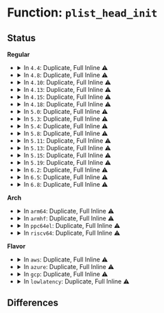 # Function: <code>plist_head_init</code>

## Status
<b>Regular</b>
<ul>
<li>
<details>
<summary>In <code>4.4</code>: Duplicate, Full Inline ⚠️</summary>

**Collision:** Static Duplication

**Inline:** Full

**Transformation:** False

**Instances:**

```
In kernel/sched/rt.c (ffffffff810c108c)
Location: include/linux/plist.h:124
Inline: True
Inline callers:
  - kernel/sched/rt.c:init_rt_rq
```
```
In kernel/futex.c (ffffffff81f80bfe)
Location: include/linux/plist.h:124
Inline: True
Inline callers:
  - kernel/futex.c:futex_init
```
```
In drivers/base/power/qos.c (ffffffff815551db)
Location: include/linux/plist.h:124
Inline: True
Inline callers:
  - drivers/base/power/qos.c:dev_pm_qos_constraints_allocate
  - drivers/base/power/qos.c:dev_pm_qos_constraints_allocate
```
</details>
</li>
<li>
<details>
<summary>In <code>4.8</code>: Duplicate, Full Inline ⚠️</summary>

**Collision:** Static Duplication

**Inline:** Full

**Transformation:** False

**Instances:**

```
In kernel/sched/rt.c (ffffffff810c4b1c)
Location: include/linux/plist.h:124
Inline: True
Inline callers:
  - kernel/sched/rt.c:init_rt_rq
```
```
In kernel/futex.c (ffffffff81fa9c33)
Location: include/linux/plist.h:124
Inline: True
Inline callers:
  - kernel/futex.c:futex_init
```
```
In drivers/base/power/qos.c (ffffffff815a723b)
Location: include/linux/plist.h:124
Inline: True
Inline callers:
  - drivers/base/power/qos.c:dev_pm_qos_constraints_allocate
  - drivers/base/power/qos.c:dev_pm_qos_constraints_allocate
```
</details>
</li>
<li>
<details>
<summary>In <code>4.10</code>: Duplicate, Full Inline ⚠️</summary>

**Collision:** Static Duplication

**Inline:** Full

**Transformation:** False

**Instances:**

```
In kernel/sched/rt.c (ffffffff810cab6c)
Location: include/linux/plist.h:124
Inline: True
Inline callers:
  - kernel/sched/rt.c:init_rt_rq
```
```
In kernel/futex.c (ffffffff81fe5beb)
Location: include/linux/plist.h:124
Inline: True
Inline callers:
  - kernel/futex.c:futex_init
```
```
In drivers/base/power/qos.c (ffffffff815d59fb)
Location: include/linux/plist.h:124
Inline: True
Inline callers:
  - drivers/base/power/qos.c:dev_pm_qos_constraints_allocate
  - drivers/base/power/qos.c:dev_pm_qos_constraints_allocate
```
</details>
</li>
<li>
<details>
<summary>In <code>4.13</code>: Duplicate, Full Inline ⚠️</summary>

**Collision:** Static Duplication

**Inline:** Full

**Transformation:** False

**Instances:**

```
In kernel/sched/rt.c (ffffffff810c4ec2)
Location: include/linux/plist.h:124
Inline: True
Inline callers:
  - kernel/sched/rt.c:init_rt_rq
```
```
In kernel/futex.c (ffffffff820c64f1)
Location: include/linux/plist.h:124
Inline: True
Inline callers:
  - kernel/futex.c:futex_init
```
```
In drivers/base/power/qos.c (ffffffff815ea44b)
Location: include/linux/plist.h:124
Inline: True
Inline callers:
  - drivers/base/power/qos.c:dev_pm_qos_constraints_allocate
  - drivers/base/power/qos.c:dev_pm_qos_constraints_allocate
```
</details>
</li>
<li>
<details>
<summary>In <code>4.15</code>: Duplicate, Full Inline ⚠️</summary>

**Collision:** Static Duplication

**Inline:** Full

**Transformation:** False

**Instances:**

```
In kernel/sched/rt.c (ffffffff810cc572)
Location: include/linux/plist.h:124
Inline: True
Inline callers:
  - kernel/sched/rt.c:init_rt_rq
```
```
In kernel/futex.c (ffffffff826ceb71)
Location: include/linux/plist.h:124
Inline: True
Inline callers:
  - kernel/futex.c:futex_init
```
```
In mm/swapfile.c (ffffffff826dcec4)
Location: include/linux/plist.h:124
Inline: True
Inline callers:
  - mm/swapfile.c:swapfile_init
```
```
In drivers/base/power/qos.c (ffffffff81651805)
Location: include/linux/plist.h:124
Inline: True
Inline callers:
  - drivers/base/power/qos.c:dev_pm_qos_constraints_allocate
  - drivers/base/power/qos.c:dev_pm_qos_constraints_allocate
```
</details>
</li>
<li>
<details>
<summary>In <code>4.18</code>: Duplicate, Full Inline ⚠️</summary>

**Collision:** Static Duplication

**Inline:** Full

**Transformation:** False

**Instances:**

```
In kernel/sched/rt.c (ffffffff810d44ba)
Location: include/linux/plist.h:124
Inline: True
Inline callers:
  - kernel/sched/rt.c:init_rt_rq
```
```
In kernel/futex.c (ffffffff826f9282)
Location: include/linux/plist.h:124
Inline: True
Inline callers:
  - kernel/futex.c:futex_init
```
```
In mm/swapfile.c (ffffffff827073f5)
Location: include/linux/plist.h:124
Inline: True
Inline callers:
  - mm/swapfile.c:swapfile_init
```
```
In drivers/base/power/qos.c (ffffffff8168d0f5)
Location: include/linux/plist.h:124
Inline: True
Inline callers:
  - drivers/base/power/qos.c:dev_pm_qos_constraints_allocate
  - drivers/base/power/qos.c:dev_pm_qos_constraints_allocate
```
</details>
</li>
<li>
<details>
<summary>In <code>5.0</code>: Duplicate, Full Inline ⚠️</summary>

**Collision:** Static Duplication

**Inline:** Full

**Transformation:** False

**Instances:**

```
In kernel/sched/rt.c (ffffffff810ddeea)
Location: include/linux/plist.h:124
Inline: True
Inline callers:
  - kernel/sched/rt.c:init_rt_rq
```
```
In kernel/futex.c (ffffffff828b015c)
Location: include/linux/plist.h:124
Inline: True
Inline callers:
  - kernel/futex.c:futex_init
```
```
In mm/swapfile.c (ffffffff828be7c7)
Location: include/linux/plist.h:124
Inline: True
Inline callers:
  - mm/swapfile.c:swapfile_init
```
```
In drivers/base/power/qos.c (ffffffff816ad345)
Location: include/linux/plist.h:124
Inline: True
Inline callers:
  - drivers/base/power/qos.c:dev_pm_qos_constraints_allocate
  - drivers/base/power/qos.c:dev_pm_qos_constraints_allocate
```
</details>
</li>
<li>
<details>
<summary>In <code>5.3</code>: Duplicate, Full Inline ⚠️</summary>

**Collision:** Static Duplication

**Inline:** Full

**Transformation:** False

**Instances:**

```
In kernel/sched/rt.c (ffffffff810e4efa)
Location: include/linux/plist.h:122
Inline: True
Inline callers:
  - kernel/sched/rt.c:init_rt_rq
```
```
In kernel/futex.c (ffffffff828c8cd4)
Location: include/linux/plist.h:122
Inline: True
Inline callers:
  - kernel/futex.c:futex_init
```
```
In mm/swapfile.c (ffffffff828d7984)
Location: include/linux/plist.h:122
Inline: True
Inline callers:
  - mm/swapfile.c:swapfile_init
```
```
In drivers/base/power/qos.c (ffffffff816e6f07)
Location: include/linux/plist.h:122
Inline: True
Inline callers:
  - drivers/base/power/qos.c:dev_pm_qos_constraints_allocate
  - drivers/base/power/qos.c:dev_pm_qos_constraints_allocate
  - drivers/base/power/qos.c:dev_pm_qos_constraints_allocate
  - drivers/base/power/qos.c:dev_pm_qos_constraints_allocate
```
</details>
</li>
<li>
<details>
<summary>In <code>5.4</code>: Duplicate, Full Inline ⚠️</summary>

**Collision:** Static Duplication

**Inline:** Full

**Transformation:** False

**Instances:**

```
In kernel/sched/rt.c (ffffffff810f01f9)
Location: include/linux/plist.h:122
Inline: True
Inline callers:
  - kernel/sched/rt.c:alloc_rt_sched_group
```
```
In kernel/power/qos.c (ffffffff81107215)
Location: include/linux/plist.h:122
Inline: True
Inline callers:
  - kernel/power/qos.c:freq_constraints_init
  - kernel/power/qos.c:freq_constraints_init
```
```
In kernel/futex.c (ffffffff828d1245)
Location: include/linux/plist.h:122
Inline: True
Inline callers:
  - kernel/futex.c:futex_init
```
```
In mm/swapfile.c (ffffffff828dfdf5)
Location: include/linux/plist.h:122
Inline: True
Inline callers:
  - mm/swapfile.c:swapfile_init
```
```
In drivers/base/power/qos.c (ffffffff8170b247)
Location: include/linux/plist.h:122
Inline: True
Inline callers:
  - drivers/base/power/qos.c:dev_pm_qos_constraints_allocate
  - drivers/base/power/qos.c:dev_pm_qos_constraints_allocate
```
</details>
</li>
<li>
<details>
<summary>In <code>5.8</code>: Duplicate, Full Inline ⚠️</summary>

**Collision:** Static Duplication

**Inline:** Full

**Transformation:** False

**Instances:**

```
In kernel/sched/rt.c (ffffffff810f984a)
Location: include/linux/plist.h:122
Inline: True
Inline callers:
  - kernel/sched/rt.c:init_rt_rq
```
```
In kernel/power/qos.c (ffffffff81111c15)
Location: include/linux/plist.h:122
Inline: True
Inline callers:
  - kernel/power/qos.c:freq_constraints_init
  - kernel/power/qos.c:freq_constraints_init
```
```
In kernel/futex.c (ffffffff82cf2087)
Location: include/linux/plist.h:122
Inline: True
Inline callers:
  - kernel/futex.c:futex_init
```
```
In mm/swapfile.c (ffffffff82cfd243)
Location: include/linux/plist.h:122
Inline: True
Inline callers:
  - mm/swapfile.c:swapfile_init
```
```
In drivers/base/power/qos.c (ffffffff817c61d7)
Location: include/linux/plist.h:122
Inline: True
Inline callers:
  - drivers/base/power/qos.c:dev_pm_qos_constraints_allocate
  - drivers/base/power/qos.c:dev_pm_qos_constraints_allocate
```
</details>
</li>
<li>
<details>
<summary>In <code>5.11</code>: Duplicate, Full Inline ⚠️</summary>

**Collision:** Static Duplication

**Inline:** Full

**Transformation:** False

**Instances:**

```
In kernel/sched/rt.c (ffffffff810f7c0a)
Location: include/linux/plist.h:122
Inline: True
Inline callers:
  - kernel/sched/rt.c:init_rt_rq
```
```
In kernel/power/qos.c (ffffffff8110ece5)
Location: include/linux/plist.h:122
Inline: True
Inline callers:
  - kernel/power/qos.c:freq_constraints_init
  - kernel/power/qos.c:freq_constraints_init
```
```
In kernel/futex.c (ffffffff82fdeb5c)
Location: include/linux/plist.h:122
Inline: True
Inline callers:
  - kernel/futex.c:futex_init
```
```
In mm/swapfile.c (ffffffff82fe9c74)
Location: include/linux/plist.h:122
Inline: True
Inline callers:
  - mm/swapfile.c:swapfile_init
```
```
In drivers/base/power/qos.c (ffffffff817dac77)
Location: include/linux/plist.h:122
Inline: True
Inline callers:
  - drivers/base/power/qos.c:dev_pm_qos_constraints_allocate
  - drivers/base/power/qos.c:dev_pm_qos_constraints_allocate
```
</details>
</li>
<li>
<details>
<summary>In <code>5.13</code>: Duplicate, Full Inline ⚠️</summary>

**Collision:** Static Duplication

**Inline:** Full

**Transformation:** False

**Instances:**

```
In kernel/sched/rt.c (ffffffff810f9d7a)
Location: include/linux/plist.h:122
Inline: True
Inline callers:
  - kernel/sched/rt.c:init_rt_rq
```
```
In kernel/power/qos.c (ffffffff8110f785)
Location: include/linux/plist.h:122
Inline: True
Inline callers:
  - kernel/power/qos.c:freq_constraints_init
  - kernel/power/qos.c:freq_constraints_init
```
```
In kernel/futex.c (ffffffff831e9672)
Location: include/linux/plist.h:122
Inline: True
Inline callers:
  - kernel/futex.c:futex_init
```
```
In mm/swapfile.c (ffffffff831f460f)
Location: include/linux/plist.h:122
Inline: True
Inline callers:
  - mm/swapfile.c:swapfile_init
```
```
In drivers/base/power/qos.c (ffffffff817bf0b7)
Location: include/linux/plist.h:122
Inline: True
Inline callers:
  - drivers/base/power/qos.c:dev_pm_qos_constraints_allocate
  - drivers/base/power/qos.c:dev_pm_qos_constraints_allocate
```
</details>
</li>
<li>
<details>
<summary>In <code>5.15</code>: Duplicate, Full Inline ⚠️</summary>

**Collision:** Static Duplication

**Inline:** Full

**Transformation:** False

**Instances:**

```
In kernel/sched/rt.c (ffffffff81114b29)
Location: include/linux/plist.h:122
Inline: True
Inline callers:
  - kernel/sched/rt.c:init_rt_rq
```
```
In kernel/power/qos.c (ffffffff8112f0d5)
Location: include/linux/plist.h:122
Inline: True
Inline callers:
  - kernel/power/qos.c:freq_constraints_init
  - kernel/power/qos.c:freq_constraints_init
```
```
In kernel/futex.c (ffffffff832cdc73)
Location: include/linux/plist.h:122
Inline: True
Inline callers:
  - kernel/futex.c:futex_init
```
```
In mm/swapfile.c (ffffffff832da8ca)
Location: include/linux/plist.h:122
Inline: True
Inline callers:
  - mm/swapfile.c:swapfile_init
```
```
In drivers/base/power/qos.c (ffffffff81849427)
Location: include/linux/plist.h:122
Inline: True
Inline callers:
  - drivers/base/power/qos.c:dev_pm_qos_constraints_allocate
  - drivers/base/power/qos.c:dev_pm_qos_constraints_allocate
```
</details>
</li>
<li>
<details>
<summary>In <code>5.19</code>: Duplicate, Full Inline ⚠️</summary>

**Collision:** Static Duplication

**Inline:** Full

**Transformation:** False

**Instances:**

```
In kernel/sched/build_policy.c (ffffffff81133a10)
Location: include/linux/plist.h:125
Inline: True
Inline callers:
  - kernel/sched/build_policy.c:init_rt_rq
```
```
In kernel/power/qos.c (ffffffff81150685)
Location: include/linux/plist.h:125
Inline: True
Inline callers:
  - kernel/power/qos.c:freq_constraints_init
  - kernel/power/qos.c:freq_constraints_init
```
```
In kernel/futex/core.c (ffffffff834818e5)
Location: include/linux/plist.h:125
Inline: True
Inline callers:
  - kernel/futex/core.c:futex_init
```
```
In mm/swapfile.c (ffffffff8348fa18)
Location: include/linux/plist.h:125
Inline: True
Inline callers:
  - mm/swapfile.c:swapfile_init
```
```
In drivers/base/power/qos.c (ffffffff8198e085)
Location: include/linux/plist.h:125
Inline: True
Inline callers:
  - drivers/base/power/qos.c:dev_pm_qos_constraints_allocate
  - drivers/base/power/qos.c:dev_pm_qos_constraints_allocate
```
</details>
</li>
<li>
<details>
<summary>In <code>6.2</code>: Duplicate, Full Inline ⚠️</summary>

**Collision:** Static Duplication

**Inline:** Full

**Transformation:** False

**Instances:**

```
In kernel/sched/build_policy.c (ffffffff8115de80)
Location: include/linux/plist.h:125
Inline: True
Inline callers:
  - kernel/sched/build_policy.c:init_rt_rq
```
```
In kernel/power/qos.c (ffffffff8117f015)
Location: include/linux/plist.h:125
Inline: True
Inline callers:
  - kernel/power/qos.c:freq_constraints_init
  - kernel/power/qos.c:freq_constraints_init
```
```
In kernel/futex/core.c (ffffffff83eaea97)
Location: include/linux/plist.h:125
Inline: True
Inline callers:
  - kernel/futex/core.c:futex_init
```
```
In mm/swapfile.c (ffffffff83ec21bd)
Location: include/linux/plist.h:125
Inline: True
Inline callers:
  - mm/swapfile.c:swapfile_init
```
```
In drivers/base/power/qos.c (ffffffff81afe015)
Location: include/linux/plist.h:125
Inline: True
Inline callers:
  - drivers/base/power/qos.c:dev_pm_qos_constraints_allocate
  - drivers/base/power/qos.c:dev_pm_qos_constraints_allocate
```
</details>
</li>
<li>
<details>
<summary>In <code>6.5</code>: Duplicate, Full Inline ⚠️</summary>

**Collision:** Static Duplication

**Inline:** Full

**Transformation:** False

**Instances:**

```
In kernel/sched/build_policy.c (ffffffff8116e560)
Location: include/linux/plist.h:125
Inline: True
Inline callers:
  - kernel/sched/build_policy.c:init_rt_rq
```
```
In kernel/power/qos.c (ffffffff8118fc65)
Location: include/linux/plist.h:125
Inline: True
Inline callers:
  - kernel/power/qos.c:freq_constraints_init
  - kernel/power/qos.c:freq_constraints_init
```
```
In kernel/futex/core.c (ffffffff836d3a59)
Location: include/linux/plist.h:125
Inline: True
Inline callers:
  - kernel/futex/core.c:futex_init
```
```
In mm/swapfile.c (ffffffff836e77ad)
Location: include/linux/plist.h:125
Inline: True
Inline callers:
  - mm/swapfile.c:swapfile_init
```
```
In drivers/base/power/qos.c (ffffffff81b4c3d5)
Location: include/linux/plist.h:125
Inline: True
Inline callers:
  - drivers/base/power/qos.c:dev_pm_qos_constraints_allocate
  - drivers/base/power/qos.c:dev_pm_qos_constraints_allocate
```
</details>
</li>
<li>
<details>
<summary>In <code>6.8</code>: Duplicate, Full Inline ⚠️</summary>

**Collision:** Static Duplication

**Inline:** Full

**Transformation:** False

**Instances:**

```
In kernel/sched/build_policy.c (ffffffff8117bb18)
Location: include/linux/plist.h:115
Inline: True
Inline callers:
  - kernel/sched/build_policy.c:init_rt_rq
```
```
In kernel/power/qos.c (ffffffff8119e625)
Location: include/linux/plist.h:115
Inline: True
Inline callers:
  - kernel/power/qos.c:freq_constraints_init
  - kernel/power/qos.c:freq_constraints_init
```
```
In kernel/futex/core.c (ffffffff83905a4c)
Location: include/linux/plist.h:115
Inline: True
Inline callers:
  - kernel/futex/core.c:futex_init
```
```
In mm/swapfile.c (ffffffff8391a83d)
Location: include/linux/plist.h:115
Inline: True
Inline callers:
  - mm/swapfile.c:swapfile_init
```
```
In drivers/base/power/qos.c (ffffffff81ba48a3)
Location: include/linux/plist.h:115
Inline: True
Inline callers:
  - drivers/base/power/qos.c:dev_pm_qos_constraints_allocate
  - drivers/base/power/qos.c:dev_pm_qos_constraints_allocate
```
</details>
</li>
</ul>
<b>Arch</b>
<ul>
<li>
<details>
<summary>In <code>arm64</code>: Duplicate, Full Inline ⚠️</summary>

**Collision:** Static Duplication

**Inline:** Full

**Transformation:** False

**Instances:**

```
In kernel/sched/rt.c (ffff8000101514f0)
Location: include/linux/plist.h:122
Inline: True
Inline callers:
  - kernel/sched/rt.c:init_rt_rq
```
```
In kernel/power/qos.c (ffff80001016e124)
Location: include/linux/plist.h:122
Inline: True
Inline callers:
  - kernel/power/qos.c:freq_constraints_init
  - kernel/power/qos.c:freq_constraints_init
```
```
In kernel/futex.c (ffff800011449570)
Location: include/linux/plist.h:122
Inline: True
Inline callers:
  - kernel/futex.c:futex_init
```
```
In mm/swapfile.c (ffff800011458fdc)
Location: include/linux/plist.h:122
Inline: True
Inline callers:
  - mm/swapfile.c:swapfile_init
```
```
In drivers/base/power/qos.c (ffff8000108f9d0c)
Location: include/linux/plist.h:122
Inline: True
Inline callers:
  - drivers/base/power/qos.c:dev_pm_qos_constraints_allocate
  - drivers/base/power/qos.c:dev_pm_qos_constraints_allocate
```
</details>
</li>
<li>
<details>
<summary>In <code>armhf</code>: Duplicate, Full Inline ⚠️</summary>

**Collision:** Static Duplication

**Inline:** Full

**Transformation:** False

**Instances:**

```
In kernel/sched/rt.c (c039e7ec)
Location: include/linux/plist.h:122
Inline: True
Inline callers:
  - kernel/sched/rt.c:init_rt_rq
```
```
In kernel/power/qos.c (c03b8ff0)
Location: include/linux/plist.h:122
Inline: True
Inline callers:
  - kernel/power/qos.c:freq_constraints_init
  - kernel/power/qos.c:freq_constraints_init
```
```
In kernel/futex.c (c1523738)
Location: include/linux/plist.h:122
Inline: True
Inline callers:
  - kernel/futex.c:futex_init
```
```
In mm/swapfile.c (c1532f28)
Location: include/linux/plist.h:122
Inline: True
Inline callers:
  - mm/swapfile.c:swapfile_init
```
```
In drivers/base/power/qos.c (c09e4fd4)
Location: include/linux/plist.h:122
Inline: True
Inline callers:
  - drivers/base/power/qos.c:dev_pm_qos_constraints_allocate
  - drivers/base/power/qos.c:dev_pm_qos_constraints_allocate
```
</details>
</li>
<li>
<details>
<summary>In <code>ppc64el</code>: Duplicate, Full Inline ⚠️</summary>

**Collision:** Static Duplication

**Inline:** Full

**Transformation:** False

**Instances:**

```
In kernel/sched/rt.c (c0000000001a4d5c)
Location: include/linux/plist.h:122
Inline: True
Inline callers:
  - kernel/sched/rt.c:init_rt_rq
```
```
In kernel/power/qos.c (c0000000001c5a34)
Location: include/linux/plist.h:122
Inline: True
Inline callers:
  - kernel/power/qos.c:freq_constraints_init
  - kernel/power/qos.c:freq_constraints_init
```
```
In kernel/futex.c (c00000000136e7a0)
Location: include/linux/plist.h:122
Inline: True
Inline callers:
  - kernel/futex.c:futex_init
```
```
In mm/swapfile.c (c000000001382988)
Location: include/linux/plist.h:122
Inline: True
Inline callers:
  - mm/swapfile.c:swapfile_init
```
```
In drivers/base/power/qos.c (c0000000009962bc)
Location: include/linux/plist.h:122
Inline: True
Inline callers:
  - drivers/base/power/qos.c:dev_pm_qos_constraints_allocate
  - drivers/base/power/qos.c:dev_pm_qos_constraints_allocate
```
</details>
</li>
<li>
<details>
<summary>In <code>riscv64</code>: Duplicate, Full Inline ⚠️</summary>

**Collision:** Static Duplication

**Inline:** Full

**Transformation:** False

**Instances:**

```
In kernel/sched/rt.c (ffffffe0000f97aa)
Location: include/linux/plist.h:122
Inline: True
Inline callers:
  - kernel/sched/rt.c:init_rt_rq
```
```
In kernel/power/qos.c (ffffffe00010d608)
Location: include/linux/plist.h:122
Inline: True
Inline callers:
  - kernel/power/qos.c:freq_constraints_init
  - kernel/power/qos.c:freq_constraints_init
```
```
In kernel/futex.c (ffffffe00000a9ea)
Location: include/linux/plist.h:122
Inline: True
Inline callers:
  - kernel/futex.c:futex_init
```
```
In mm/swapfile.c (ffffffe000017586)
Location: include/linux/plist.h:122
Inline: True
Inline callers:
  - mm/swapfile.c:swapfile_init
```
```
In drivers/base/power/qos.c (ffffffe0005895ac)
Location: include/linux/plist.h:122
Inline: True
Inline callers:
  - drivers/base/power/qos.c:dev_pm_qos_constraints_allocate
  - drivers/base/power/qos.c:dev_pm_qos_constraints_allocate
```
</details>
</li>
</ul>
<b>Flavor</b>
<ul>
<li>
<details>
<summary>In <code>aws</code>: Duplicate, Full Inline ⚠️</summary>

**Collision:** Static Duplication

**Inline:** Full

**Transformation:** False

**Instances:**

```
In kernel/sched/rt.c (ffffffff810e97ea)
Location: include/linux/plist.h:122
Inline: True
Inline callers:
  - kernel/sched/rt.c:init_rt_rq
```
```
In kernel/power/qos.c (ffffffff81100525)
Location: include/linux/plist.h:122
Inline: True
Inline callers:
  - kernel/power/qos.c:freq_constraints_init
  - kernel/power/qos.c:freq_constraints_init
```
```
In kernel/futex.c (ffffffff828ba0f6)
Location: include/linux/plist.h:122
Inline: True
Inline callers:
  - kernel/futex.c:futex_init
```
```
In mm/swapfile.c (ffffffff828c8ca9)
Location: include/linux/plist.h:122
Inline: True
Inline callers:
  - mm/swapfile.c:swapfile_init
```
```
In drivers/base/power/qos.c (ffffffff816d0997)
Location: include/linux/plist.h:122
Inline: True
Inline callers:
  - drivers/base/power/qos.c:dev_pm_qos_constraints_allocate
  - drivers/base/power/qos.c:dev_pm_qos_constraints_allocate
```
</details>
</li>
<li>
<details>
<summary>In <code>azure</code>: Duplicate, Full Inline ⚠️</summary>

**Collision:** Static Duplication

**Inline:** Full

**Transformation:** False

**Instances:**

```
In kernel/sched/rt.c (ffffffff810d95b9)
Location: include/linux/plist.h:122
Inline: True
Inline callers:
  - kernel/sched/rt.c:alloc_rt_sched_group
```
```
In kernel/power/qos.c (ffffffff810f0715)
Location: include/linux/plist.h:122
Inline: True
Inline callers:
  - kernel/power/qos.c:freq_constraints_init
  - kernel/power/qos.c:freq_constraints_init
```
```
In kernel/futex.c (ffffffff828b2789)
Location: include/linux/plist.h:122
Inline: True
Inline callers:
  - kernel/futex.c:futex_init
```
```
In mm/swapfile.c (ffffffff828c13ce)
Location: include/linux/plist.h:122
Inline: True
Inline callers:
  - mm/swapfile.c:swapfile_init
```
```
In drivers/base/power/qos.c (ffffffff816abcb7)
Location: include/linux/plist.h:122
Inline: True
Inline callers:
  - drivers/base/power/qos.c:dev_pm_qos_constraints_allocate
  - drivers/base/power/qos.c:dev_pm_qos_constraints_allocate
```
</details>
</li>
<li>
<details>
<summary>In <code>gcp</code>: Duplicate, Full Inline ⚠️</summary>

**Collision:** Static Duplication

**Inline:** Full

**Transformation:** False

**Instances:**

```
In kernel/sched/rt.c (ffffffff810e6729)
Location: include/linux/plist.h:122
Inline: True
Inline callers:
  - kernel/sched/rt.c:alloc_rt_sched_group
```
```
In kernel/power/qos.c (ffffffff810fd6e5)
Location: include/linux/plist.h:122
Inline: True
Inline callers:
  - kernel/power/qos.c:freq_constraints_init
  - kernel/power/qos.c:freq_constraints_init
```
```
In kernel/futex.c (ffffffff828cce79)
Location: include/linux/plist.h:122
Inline: True
Inline callers:
  - kernel/futex.c:futex_init
```
```
In mm/swapfile.c (ffffffff828dba29)
Location: include/linux/plist.h:122
Inline: True
Inline callers:
  - mm/swapfile.c:swapfile_init
```
```
In drivers/base/power/qos.c (ffffffff816fef07)
Location: include/linux/plist.h:122
Inline: True
Inline callers:
  - drivers/base/power/qos.c:dev_pm_qos_constraints_allocate
  - drivers/base/power/qos.c:dev_pm_qos_constraints_allocate
```
</details>
</li>
<li>
<details>
<summary>In <code>lowlatency</code>: Duplicate, Full Inline ⚠️</summary>

**Collision:** Static Duplication

**Inline:** Full

**Transformation:** False

**Instances:**

```
In kernel/sched/rt.c (ffffffff810f184a)
Location: include/linux/plist.h:122
Inline: True
Inline callers:
  - kernel/sched/rt.c:init_rt_rq
```
```
In kernel/power/qos.c (ffffffff811089a5)
Location: include/linux/plist.h:122
Inline: True
Inline callers:
  - kernel/power/qos.c:freq_constraints_init
  - kernel/power/qos.c:freq_constraints_init
```
```
In kernel/futex.c (ffffffff828d2273)
Location: include/linux/plist.h:122
Inline: True
Inline callers:
  - kernel/futex.c:futex_init
```
```
In mm/swapfile.c (ffffffff828e0e4a)
Location: include/linux/plist.h:122
Inline: True
Inline callers:
  - mm/swapfile.c:swapfile_init
```
```
In drivers/base/power/qos.c (ffffffff81719357)
Location: include/linux/plist.h:122
Inline: True
Inline callers:
  - drivers/base/power/qos.c:dev_pm_qos_constraints_allocate
  - drivers/base/power/qos.c:dev_pm_qos_constraints_allocate
```
</details>
</li>
</ul>

## Differences
